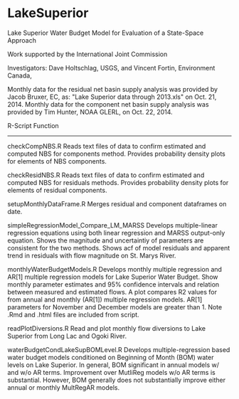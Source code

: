LakeSuperior
============

Lake Superior Water Budget Model for Evaluation of a State-Space Approach

Work supported by the International Joint Commission

Investigators: Dave Holtschlag, USGS, and Vincent Fortin, Environment Canada, 

Monthly data for the residual net basin supply analysis was provided by Jacob Bruxer, EC, as: "Lake Superior data through 2013.xls" on Oct. 21, 2014.
Monthly data for the component net basin supply analysis was provided by Tim Hunter, NOAA GLERL, on Oct. 22, 2014.

   R-Script                                   Function
----------------   -------------------------------------------------------------------
checkCompNBS.R     Reads text files of data to confirm estimated and computed NBS for components method.  Provides probability density plots for elements of NBS components.

checkResidNBS.R    Reads text files of data to confirm estimated and computed NBS for residuals methods.  Provides probability density plots for elements of residual components.

setupMonthlyDataFrame.R   Merges residual and component dataframes on date. 

simpleRegressionModel_Compare_LM_MARSS  Develops multiple-linear regression equations using both linear regression and MARSS output-only equation.  Shows the magnitude and uncertaintiy of parameters are consistent for the two methods.  Shows acf of model residuals and apparent trend in residuals with flow magnitude on St. Marys River.

monthlyWaterBudgetModels.R   Develops monthly multiple regression and AR[1] multiple regression models for Lake Superior Water Budget.  Show monthly parameter estimates and 95% confidence intervals and relation between measured and estimated flows.  A plot compares R2 values for from annual and monthly (AR[1]) multiple regression models.  AR[1] parameters for November and December models are greater than 1.  Note .Rmd and .html files are included from script. 

readPlotDiversions.R     Read and plot monthly flow diversions to Lake Superior from Long Lac and Ogoki River.

waterBudgetCondLakeSupBOMLevel.R  Develops multiple-regression based water budget models conditioned on Beginning of Month (BOM) water levels on Lake Superior.  In general, BOM significant in annual models w/ and w/o AR terms.  Improvement over MutliReg models w/o AR terms is substantial.  However, BOM generally does not substantially improve either annual or monthly MultRegAR models.
